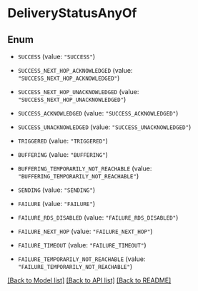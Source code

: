 # DeliveryStatusAnyOf

## Enum


* `SUCCESS` (value: `"SUCCESS"`)

* `SUCCESS_NEXT_HOP_ACKNOWLEDGED` (value: `"SUCCESS_NEXT_HOP_ACKNOWLEDGED"`)

* `SUCCESS_NEXT_HOP_UNACKNOWLEDGED` (value: `"SUCCESS_NEXT_HOP_UNACKNOWLEDGED"`)

* `SUCCESS_ACKNOWLEDGED` (value: `"SUCCESS_ACKNOWLEDGED"`)

* `SUCCESS_UNACKNOWLEDGED` (value: `"SUCCESS_UNACKNOWLEDGED"`)

* `TRIGGERED` (value: `"TRIGGERED"`)

* `BUFFERING` (value: `"BUFFERING"`)

* `BUFFERING_TEMPORARILY_NOT_REACHABLE` (value: `"BUFFERING_TEMPORARILY_NOT_REACHABLE"`)

* `SENDING` (value: `"SENDING"`)

* `FAILURE` (value: `"FAILURE"`)

* `FAILURE_RDS_DISABLED` (value: `"FAILURE_RDS_DISABLED"`)

* `FAILURE_NEXT_HOP` (value: `"FAILURE_NEXT_HOP"`)

* `FAILURE_TIMEOUT` (value: `"FAILURE_TIMEOUT"`)

* `FAILURE_TEMPORARILY_NOT_REACHABLE` (value: `"FAILURE_TEMPORARILY_NOT_REACHABLE"`)


[[Back to Model list]](../README.md#documentation-for-models) [[Back to API list]](../README.md#documentation-for-api-endpoints) [[Back to README]](../README.md)


